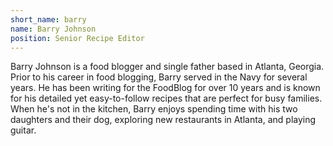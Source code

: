```yaml
---
short_name: barry
name: Barry Johnson
position: Senior Recipe Editor
---
```

Barry Johnson is a food blogger and single father based in Atlanta, Georgia. Prior to his career in food blogging, Barry served in the Navy for several years. He has been writing for the FoodBlog for over 10 years and is known for his detailed yet easy-to-follow recipes that are perfect for busy families. When he's not in the kitchen, Barry enjoys spending time with his two daughters and their dog, exploring new restaurants in Atlanta, and playing guitar.